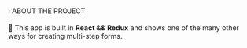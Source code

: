 ℹ️ ABOUT THE PROJECT <br></br>
🍩 This app is built in <b>React && Redux</b> and shows one of the many other ways for creating multi-step forms.
